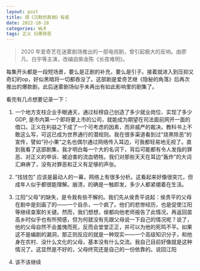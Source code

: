 ```yaml
---
layout: post
title: 观《沉默的真相》有感
date: 2022-10-18
categories: WLR  
tags: 正义 扫黑除恶
---
```


> 2020 年爱奇艺在迷雾剧场推出的一部电视剧，曾引起极大的反响。由廖凡、白宇等主演，改编自紫金陈《长夜难明》。

每集开头都是一段短场景，要么是正剧的补充，要么是引子。接着就进入到压抑又奇幻的op，好似黑暗将一切都吞没了。这部剧是爱奇艺继《隐秘的角落》后再次推出的爆款剧，此后迷雾剧场似乎未再出有如此影响里的剧集了。

看完有几点想要记录一下：

1. 一个地方支柱企业手眼通天，通过标榜自己创造了多少就业岗位、实现了多少 GDP, 是市内第一个即将要上市的公司，就能成为期望在司法面前网开一面的借口。正义在利益之下成了一个可考虑的因素，而非威严的裁决。教科书上不敢这么写，可这已成为世界通行的潜规则。我在很多渠道看到过“烧黑除恶”的宣传，譬如“孙小果”之名也偶尔通过网络传入耳边，可我都轻易地无视了。直到我看了这部剧集，我才明白每一个大的名词下，背后可能都有令人发指的罪恶、对正义的申诉、被迫害的流血牺牲。我们对那些天天在耳边“轰炸”的大词汇麻痹了，没有对罪恶和正义有足够的声张。

2. “找钱包” 应该是最动人的一幕，网络上有很多分析。这看起来好像很突兀，但成年人似乎都很能理解。崩溃，的确是一触即发，多少人都紧绷着在生活。

3. 江阳“父母”的缺失，是令我有些不解的。我们先从侯贵平说起：侯贵平的父母在剧中是刻画了的——一个自杀，一个疯了。他们的悲惨经历，也是促使江阳等继续查案的关键。然而，我们想想，侯都向他老师报告了此情况，再返回苗高乡时似乎也有所预感，但为何就没有先跟父母说一下自己的情况呢？说了，他的父母自然不会羞愧而死，反而会堂堂正正，并可以为他的死鸣不平。如果这不是编剧的漏洞，那正则反应的就是一种现实——一个高级知识分子，和他身在农村、没什么文化的父母，基本没有什么交流。我自己目前好像就是这种情况了。这显然是不好的，父母终究还是自己的一份依靠的。说回江阳

4. 该不该继续
